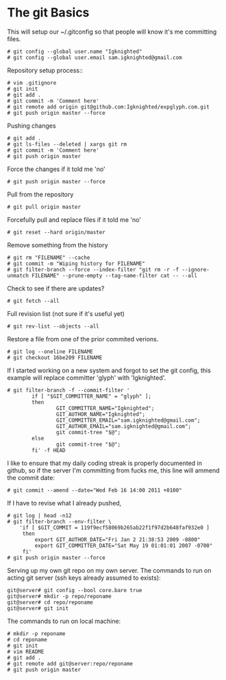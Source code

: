 The git Basics
==============


This will setup our ~/.gitconfig  so that people will know it's me committing files.
```
# git config --global user.name "Igknighted"
# git config --global user.email sam.igknighted@gmail.com
```

Repository setup process::
```
# vim .gitignore
# git init
# git add .
# git commit -m 'Comment here'
# git remote add origin git@github.com:Igknighted/expglyph.com.git
# git push origin master --force
```

Pushing changes
```
# git add .
# git ls-files --deleted | xargs git rm
# git commit -m 'Comment here'
# git push origin master
```

Force the changes if it told me 'no'
```
# git push origin master --force
```

Pull from the repository
```
# git pull origin master
```

Forcefully pull and replace files if it told me 'no'
```
# git reset --hard origin/master
```

Remove something from the history
```
# git rm "FILENAME" --cache
# git commit -m "Wiping history for FILENAME"
# git filter-branch --force --index-filter "git rm -r -f --ignore-unmatch FILENAME" --prune-empty --tag-name-filter cat -- --all
```

Check to see if there are updates?
```
# git fetch --all
```

Full revision list (not sure if it's useful yet)
```
# git rev-list --objects --all
```

Restore a file from one of the prior commited verions.
```
# git log --oneline FILENAME
# git checkout 16be209 FILENAME
```

If I started working on a new system and forgot to set the git config, this example will replace committer 'glyph' with 'Igknighted'.
```
# git filter-branch -f --commit-filter '
        if [ "$GIT_COMMITTER_NAME" = "glyph" ];
        then
                GIT_COMMITTER_NAME="Igknighted";
                GIT_AUTHOR_NAME="Igknighted";
                GIT_COMMITTER_EMAIL="sam.igknighted@gmail.com";
                GIT_AUTHOR_EMAIL="sam.igknighted@gmail.com";
                git commit-tree "$@";
        else
                git commit-tree "$@";
        fi' -f HEAD
```

I like to ensure that my daily coding streak is properly documented in github, so if the server I'm committing from fucks me, this line will ammend the commit date:
```
# git commit --amend --date="Wed Feb 16 14:00 2011 +0100"
```

If I have to revise what I already pushed,
```
# git log | head -n12
# git filter-branch --env-filter \
    'if [ $GIT_COMMIT = 119f9ecf58069b265ab22f1f97d2b648faf932e0 ]
     then
         export GIT_AUTHOR_DATE="Fri Jan 2 21:38:53 2009 -0800"
         export GIT_COMMITTER_DATE="Sat May 19 01:01:01 2007 -0700"
     fi'
# git push origin master --force
```

Serving up my own git repo on my own server.
The commands to run on acting git server (ssh keys already assumed to exists):
```
git@server# git config --bool core.bare true
git@server# mkdir -p repo/reponame
git@server# cd repo/reponame
git@server# git init
```
The commands to run on local machine:
```
# mkdir -p reponame
# cd reponame
# git init
# vim README
# git add .
# git remote add git@server:repo/reponame
# git push origin master
```
